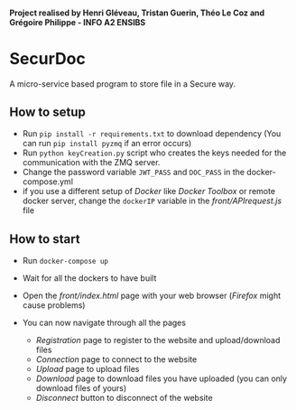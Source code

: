 #### Project realised by Henri Gléveau, Tristan Guerin, Théo Le Coz and Grégoire Philippe - INFO A2 ENSIBS
# SecurDoc

A micro-service based program to store file in a Secure way.

## How to setup

- Run `pip install -r requirements.txt` to download dependency (You can run `pip install pyzmq` if an error occurs)
- Run `python keyCreation.py` script who creates the keys needed for the communication with the ZMQ server.
- Change the password variable `JWT_PASS` and `DOC_PASS` in the docker-compose.yml 
 - if you use a different setup of *Docker* like *Docker Toolbox* or remote docker server, change the `dockerIP` variable in the *front/APIrequest.js* file

## How to start 
- Run `docker-compose up`
- Wait for all the dockers to have built

- Open the *front/index.html* page with your web browser (*Firefox* might cause problems)
- You can now navigate through all the pages
    - *Registration* page to register to the website and upload/download files
    - *Connection* page to connect to the website
    - *Upload* page to upload files
    - *Download* page to download files you have uploaded (you can only download files of yours)
    - *Disconnect* button to disconnect of the website